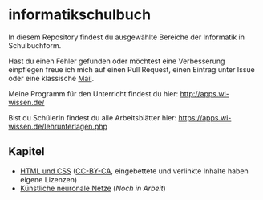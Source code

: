 # informatikschulbuch

In diesem Repository findest du ausgewählte Bereiche der Informatik in Schulbuchform.

Hast du einen Fehler gefunden oder möchtest eine Verbesserung einpflegen freue ich mich auf einen Pull Request, einen Eintrag unter Issue oder eine klassische [Mail](https://wi-wissen.de/contact.php).

Meine Programm für den Unterricht findest du hier: http://apps.wi-wissen.de/

Bist du SchülerIn findest du alle Arbeitsblätter hier: https://apps.wi-wissen.de/lehrunterlagen.php

## Kapitel

* [HTML und CSS](https://buch.wi-wissen.de/html-css/) ([CC-BY-CA](https://creativecommons.org/licenses/by-sa/4.0/deed.de), eingebettete und verlinkte Inhalte haben eigene Lizenzen)
* [Künstliche neuronale Netze](https://buch.wi-wissen.de/neuronale_netze/) (*Noch in Arbeit*)

